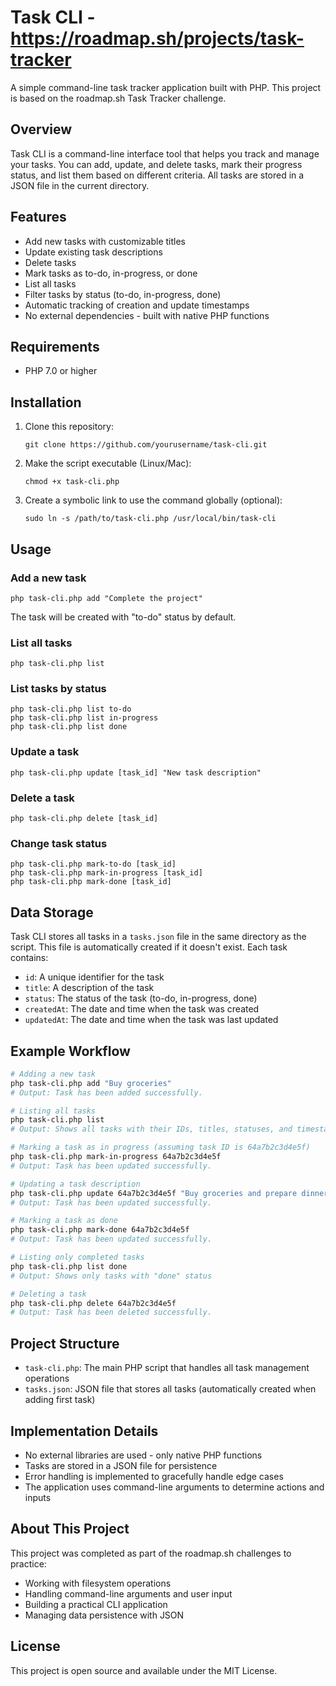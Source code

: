 # Task CLI - https://roadmap.sh/projects/task-tracker

A simple command-line task tracker application built with PHP. This project is based on the roadmap.sh Task Tracker challenge.

## Overview

Task CLI is a command-line interface tool that helps you track and manage your tasks. You can add, update, and delete tasks, mark their progress status, and list them based on different criteria. All tasks are stored in a JSON file in the current directory.

## Features

- Add new tasks with customizable titles
- Update existing task descriptions
- Delete tasks
- Mark tasks as to-do, in-progress, or done
- List all tasks
- Filter tasks by status (to-do, in-progress, done)
- Automatic tracking of creation and update timestamps
- No external dependencies - built with native PHP functions

## Requirements

- PHP 7.0 or higher

## Installation

1. Clone this repository:

   ```
   git clone https://github.com/yourusername/task-cli.git
   ```

2. Make the script executable (Linux/Mac):

   ```
   chmod +x task-cli.php
   ```

3. Create a symbolic link to use the command globally (optional):
   ```
   sudo ln -s /path/to/task-cli.php /usr/local/bin/task-cli
   ```

## Usage

### Add a new task

```
php task-cli.php add "Complete the project"
```

The task will be created with "to-do" status by default.

### List all tasks

```
php task-cli.php list
```

### List tasks by status

```
php task-cli.php list to-do
php task-cli.php list in-progress
php task-cli.php list done
```

### Update a task

```
php task-cli.php update [task_id] "New task description"
```

### Delete a task

```
php task-cli.php delete [task_id]
```

### Change task status

```
php task-cli.php mark-to-do [task_id]
php task-cli.php mark-in-progress [task_id]
php task-cli.php mark-done [task_id]
```

## Data Storage

Task CLI stores all tasks in a `tasks.json` file in the same directory as the script. This file is automatically created if it doesn't exist. Each task contains:

- `id`: A unique identifier for the task
- `title`: A description of the task
- `status`: The status of the task (to-do, in-progress, done)
- `createdAt`: The date and time when the task was created
- `updatedAt`: The date and time when the task was last updated

## Example Workflow

```bash
# Adding a new task
php task-cli.php add "Buy groceries"
# Output: Task has been added successfully.

# Listing all tasks
php task-cli.php list
# Output: Shows all tasks with their IDs, titles, statuses, and timestamps

# Marking a task as in progress (assuming task ID is 64a7b2c3d4e5f)
php task-cli.php mark-in-progress 64a7b2c3d4e5f
# Output: Task has been updated successfully.

# Updating a task description
php task-cli.php update 64a7b2c3d4e5f "Buy groceries and prepare dinner"
# Output: Task has been updated successfully.

# Marking a task as done
php task-cli.php mark-done 64a7b2c3d4e5f
# Output: Task has been updated successfully.

# Listing only completed tasks
php task-cli.php list done
# Output: Shows only tasks with "done" status

# Deleting a task
php task-cli.php delete 64a7b2c3d4e5f
# Output: Task has been deleted successfully.
```

## Project Structure

- `task-cli.php`: The main PHP script that handles all task management operations
- `tasks.json`: JSON file that stores all tasks (automatically created when adding first task)

## Implementation Details

- No external libraries are used - only native PHP functions
- Tasks are stored in a JSON file for persistence
- Error handling is implemented to gracefully handle edge cases
- The application uses command-line arguments to determine actions and inputs

## About This Project

This project was completed as part of the roadmap.sh challenges to practice:

- Working with filesystem operations
- Handling command-line arguments and user input
- Building a practical CLI application
- Managing data persistence with JSON

## License

This project is open source and available under the MIT License.
